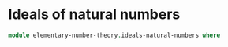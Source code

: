 # Ideals of natural numbers

```agda
module elementary-number-theory.ideals-natural-numbers where
```
